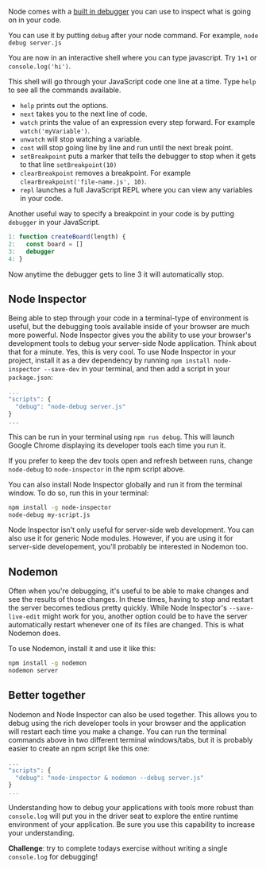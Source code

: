 Node comes with a [built in debugger](https://nodejs.org/api/debugger.html) you can use to inspect what is going on in your code.

You can use it by putting `debug` after your node command. For example, `node debug server.js`

You are now in an interactive shell where you can type javascript. Try `1+1` or `console.log('hi')`.

This shell will go through your JavaScript code one line at a time. Type `help` to see all the commands available.

* `help` prints out the options.
* `next` takes you to the next line of code.
* `watch` prints the value of an expression every step forward. For example `watch('myVariable')`.
* `unwatch` will stop watching a variable.
* `cont` will stop going line by line and run until the next break point.
* `setBreakpoint` puts a marker that tells the debugger to stop when it gets to that line `setBreakpoint(10)`
* `clearBreakpoint` removes a breakpoint. For example `clearBreakpoint('file-name.js', 10)`.
* `repl` launches a full JavaScript REPL where you can view any variables in your code.

Another useful way to specify a breakpoint in your code is by putting `debugger` in your JavaScript.

```js
1: function createBoard(length) {
2:   const board = []
3:   debugger
4: }
```

Now anytime the debugger gets to line 3 it will automatically stop.


## Node Inspector

Being able to step through your code in a terminal-type of environment is useful, but the debugging tools available inside of your browser are much more powerful. Node Inspector gives you the ability to use your browser's development tools to debug your server-side Node application. Think about that for a minute. Yes, this is very cool. To use Node Inspector in your project, install it as a dev dependency by running `npm install node-inspector --save-dev` in your terminal, and then add a script in your `package.json`:

```js
...
"scripts": {
  "debug": "node-debug server.js"
}
...
```

This can be run in your terminal using `npm run debug`. This will launch Google Chrome displaying its developer tools each time you run it.

If you prefer to keep the dev tools open and refresh between runs, change `node-debug` to `node-inspector` in the npm script above.

You can also install Node Inspector globally and run it from the terminal window. To do so, run this in your terminal:

```sh
npm install -g node-inspector
node-debug my-script.js
```

Node Inspector isn't only useful for server-side web development. You can also use it for generic Node modules. However, if you are using it for server-side developement, you'll probably be interested in Nodemon too.


## Nodemon

Often when you're debugging, it's useful to be able to make changes and see the results of those changes. In these times, having to stop and restart the server becomes tedious pretty quickly. While Node Inspector's `--save-live-edit` might work for you, another option could be to have the server automatically restart whenever one of its files are changed. This is what Nodemon does.

To use Nodemon, install it and use it like this:

```sh
npm install -g nodemon
nodemon server
```


## Better together

Nodemon and Node Inspector can also be used together. This allows you to debug using the rich developer tools in your browser and the application will restart each time you make a change. You can run the terminal commands above in two different terminal windows/tabs, but it is probably easier to create an npm script like this one:

```js
...
"scripts": {
  "debug": "node-inspector & nodemon --debug server.js"
}
...
```

Understanding how to debug your applications with tools more robust than `console.log` will put you in the driver seat to explore the entire runtime environment of your application. Be sure you use this capability to increase your understanding.

**Challenge**: try to complete todays exercise without writing a single `console.log` for debugging!

